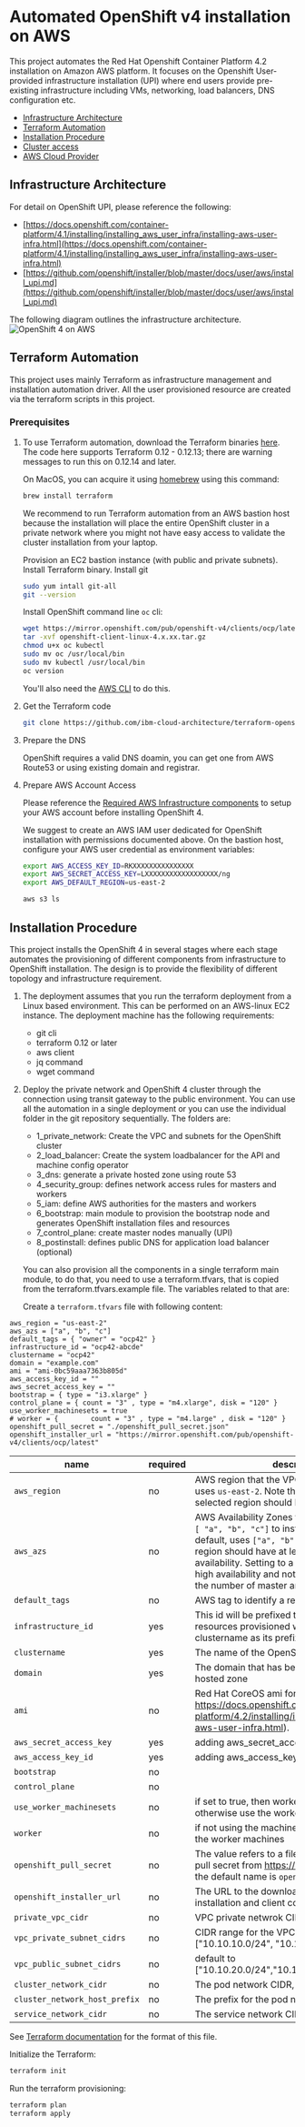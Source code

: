 # Automated OpenShift v4 installation on AWS

This project automates the Red Hat Openshift Container Platform 4.2 installation on Amazon AWS platform. It focuses on the Openshift User-provided infrastructure installation (UPI) where end users provide pre-existing infrastructure including VMs, networking, load balancers, DNS configuration etc.

* [Infrastructure Architecture](#infrastructure-architecture)
* [Terraform Automation](#terraform-automation)
* [Installation Procedure](#installation-procedure)
* [Cluster access](#cluster-access)
* [AWS Cloud Provider](#aws-cloud-provider)


## Infrastructure Architecture

For detail on OpenShift UPI, please reference the following:


* [https://docs.openshift.com/container-platform/4.1/installing/installing_aws_user_infra/installing-aws-user-infra.html](https://docs.openshift.com/container-platform/4.1/installing/installing_aws_user_infra/installing-aws-user-infra.html)
* [https://github.com/openshift/installer/blob/master/docs/user/aws/install_upi.md](https://github.com/openshift/installer/blob/master/docs/user/aws/install_upi.md)


The following diagram outlines the infrastructure architecture.
![OpenShift 4 on AWS](img/openshift_aws_network.png)

## Terraform Automation

This project uses mainly Terraform as infrastructure management and installation automation driver. All the user provisioned resource are created via the terraform scripts in this project.

### Prerequisites

1. To use Terraform automation, download the Terraform binaries [here](https://www.terraform.io/). The code here supports Terraform 0.12 - 0.12.13; there are warning messages to run this on 0.12.14 and later.

   On MacOS, you can acquire it using [homebrew](brew.sh) using this command:

   ```bash
   brew install terraform
   ```

   We recommend to run Terraform automation from an AWS bastion host because the installation will place the entire OpenShift cluster in a private network where you might not have easy access to validate the cluster installation from your laptop.

   Provision an EC2 bastion instance (with public and private subnets).
   Install Terraform binary.
   Install git

   ```bash
   sudo yum intall git-all
   git --version
   ```

   Install OpenShift command line `oc` cli:

   ```bash
   wget https://mirror.openshift.com/pub/openshift-v4/clients/ocp/latest/openshift-client-linux-4.x.xx.tar.gz
   tar -xvf openshift-client-linux-4.x.xx.tar.gz
   chmod u+x oc kubectl
   sudo mv oc /usr/local/bin
   sudo mv kubectl /usr/local/bin
   oc version
   ```

   You'll also need the [AWS CLI](https://docs.aws.amazon.com/cli/latest/userguide/awscli-install-bundle.html) to do this.

2. Get the Terraform code

   ```bash
   git clone https://github.com/ibm-cloud-architecture/terraform-openshift4-aws.git
   ```

3. Prepare the DNS

   OpenShift requires a valid DNS doamin, you can get one from AWS Route53 or using existing domain and registrar.


4. Prepare AWS Account Access

   Please reference the [Required AWS Infrastructure components](https://docs.openshift.com/container-platform/4.1/installing/installing_aws_user_infra/installing-aws-user-infra.html#installation-aws-user-infra-requirements_installing-aws-user-infra) to setup your AWS account before installing OpenShift 4.

   We suggest to create an AWS IAM user dedicated for OpenShift installation with permissions documented above.
   On the bastion host, configure your AWS user credential as environment variables:

    ```bash
    export AWS_ACCESS_KEY_ID=RKXXXXXXXXXXXXXXX
    export AWS_SECRET_ACCESS_KEY=LXXXXXXXXXXXXXXXXXX/ng
    export AWS_DEFAULT_REGION=us-east-2

    aws s3 ls
   ```

## Installation Procedure

This project installs the OpenShift 4 in several stages where each stage automates the provisioning of different components from infrastructure to OpenShift installation. The design is to provide the flexibility of different topology and infrastructure requirement.

1. The deployment assumes that you run the terraform deployment from a Linux based environment. This can be performed on an AWS-linux EC2 instance. The deployment machine has the following requirements:

    - git cli
    - terraform 0.12 or later
    - aws client
    - jq command
    - wget command

2. Deploy the private network and OpenShift 4 cluster through the connection using transit gateway to the public environment.
   You can use all the automation in a single deployment or you can use the individual folder in the git repository sequentially. The folders are:

 	- 1_private_network: Create the VPC and subnets for the OpenShift cluster
	- 2_load_balancer: Create the system loadbalancer for the API and machine config operator
	- 3_dns: generate a private hosted zone using route 53
	- 4_security_group: defines network access rules for masters and workers
	- 5_iam: define AWS authorities for the masters and workers
	- 6_bootstrap: main module to provision the bootstrap node and generates OpenShift installation files and resources
	- 7_control_plane: create master nodes manually (UPI)
	- 8_postinstall: defines public DNS for application load balancer (optional)

	You can also provision all the components in a single terraform main module, to do that, you need to use a terraform.tfvars, that is copied from the terraform.tfvars.example file. The variables related to that are:

	Create a `terraform.tfvars` file with following content:

  ```
  aws_region = "us-east-2"
  aws_azs = ["a", "b", "c"]
  default_tags = { "owner" = "ocp42" }
  infrastructure_id = "ocp42-abcde"
  clustername = "ocp42"
  domain = "example.com"
  ami = "ami-0bc59aaa7363b805d"
  aws_access_key_id = ""
  aws_secret_access_key = ""
  bootstrap = { type = "i3.xlarge" }
  control_plane = { count = "3" , type = "m4.xlarge", disk = "120" }
  use_worker_machinesets = true
  # worker = {        count = "3" , type = "m4.large" , disk = "120" }
  openshift_pull_secret = "./openshift_pull_secret.json"
  openshift_installer_url = "https://mirror.openshift.com/pub/openshift-v4/clients/ocp/latest"
  ```

|name | required                        | description and value        |
|----------------|------------|--------------|
| `aws_region`   | no           | AWS region that the VPC will be created in.  By default, uses `us-east-2`.  Note that for an HA installation, the AWS selected region should have at least 3 availability zones. |
| `aws_azs`          | no           | AWS Availability Zones that the VPC will be created in, e.g. `[ "a", "b", "c"]` to install in three availability zones.  By default, uses `["a", "b", "c"]`.  Note that the AWS selected region should have at least 3 availability zones for high availability.  Setting to a single availability zone will disable high availability and not provision EFS, in this case, reduce the number of master and proxy nodes to 1. |
| `default_tags`     | no          | AWS tag to identify a resource for example owner:gchen     |
| `infrastructure_id` | yes | This id will be prefixed to all the AWS infrastructure resources provisioned with the script - typically using the clustername as its prefix.  |
| `clustername`     | yes          | The name of the OpenShift cluster you will install     |
| `domain` | yes | The domain that has been created in Route53 public hosted zone |
| `ami` | no | Red Hat CoreOS ami for your region (see https://docs.openshift.com/container-platform/4.2/installing/installing_aws_user_infra/installing-aws-user-infra.html). |
| `aws_secret_access_key` | yes | adding aws_secret_access_key to the cluster |
| `aws_access_key_id` | yes | adding aws_access_key_id to the cluster |
| `bootstrap` | no | |
| `control_plane` | no | |
| `use_worker_machinesets` | no | if set to true, then workers are created using machinesets otherwise use the worker variable |
| `worker` | no | if not using the machinesets, this variable is used to size the worker machines |
| `openshift_pull_secret` | no | The value refers to a file name that contain downloaded pull secret from https://cloud.redhat.com/openshift/install; the default name is `openshift_pull_secret.json` |
| `openshift_installer_url` | no | The URL to the download site for Red Hat OpenShift installation and client codes.  |
| `private_vpc_cidr`     | no          | VPC private netwrok CIDR range default 10.10.0.0/16  |
| `vpc_private_subnet_cidrs`     | no          | CIDR range for the VPC private subnets default ["10.10.10.0/24", "10.10.11.0/24", "10.10.12.0/24" ]   |
| `vpc_public_subnet_cidrs` | no | default to ["10.10.20.0/24","10.10.21.0/24","10.10.22.0/24"] |
| `cluster_network_cidr` | no | The pod network CIDR, default to "192.168.0.0/17" |
| `cluster_network_host_prefix` | no | The prefix for the pod network, default to "23" |
| `service_network_cidr` | no | The service network CIDR, default to "192.168.128.0/24" |



See [Terraform documentation](https://www.terraform.io/intro/getting-started/variables.html) for the format of this file.


Initialize the Terraform:

```bash
terraform init
```

Run the terraform provisioning:

```bash
terraform plan
terraform apply
```
